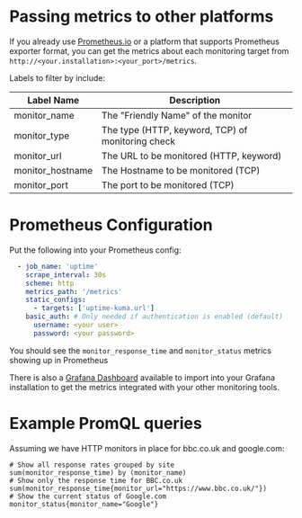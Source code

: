 # Passing metrics to other platforms

If you already use [Prometheus.io](https://prometheus.io) or a platform that supports Prometheus exporter format, you can get the metrics about each monitoring target from `http://<your.installation>:<your_port>/metrics`.

Labels to filter by include:

| Label Name | Description |
|------------|-------------|
|monitor_name| The "Friendly Name" of the monitor |
|monitor_type| The type (HTTP, keyword, TCP) of monitoring check |
|monitor_url | The URL to be monitored (HTTP, keyword)
|monitor_hostname | The Hostname to be monitored (TCP) |
|monitor_port | The port to be monitored (TCP) |

# Prometheus Configuration

Put the following into your Prometheus config:

```yml
  - job_name: 'uptime'
    scrape_interval: 30s
    scheme: http
    metrics_path: '/metrics'
    static_configs:
      - targets: ['uptime-kuma.url']
    basic_auth: # Only needed if authentication is enabled (default) 
      username: <your user>
      password: <your password>
```

You should see the `monitor_response_time` and `monitor_status` metrics showing up in Prometheus

There is also a [Grafana Dashboard](https://github.com/louislam/uptime-kuma/tree/unofficial/grafana-dashboard) available to import into your Grafana installation to get the metrics integrated with your other monitoring tools.

# Example PromQL queries

Assuming we have HTTP monitors in place for bbc.co.uk and google.com:

```
# Show all response rates grouped by site
sum(monitor_response_time) by (monitor_name)
# Show only the response time for BBC.co.uk
sum(monitor_response_time{monitor_url="https://www.bbc.co.uk/"})
# Show the current status of Google.com
monitor_status{monitor_name="Google"}
```
